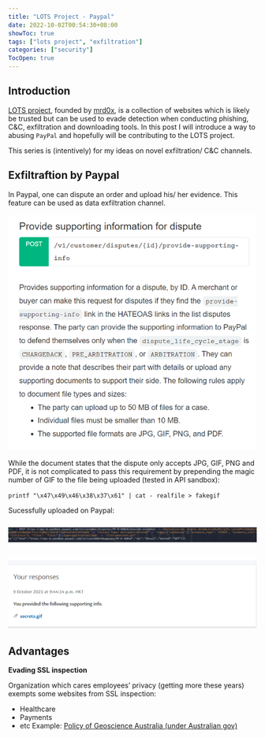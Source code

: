 ```yaml
---
title: "LOTS Project - Paypal"
date: 2022-10-02T00:54:30+08:00
showToc: true
tags: ["lots project", "exfiltration"]
categories: ["security"]
TocOpen: true 
---
```


## Introduction

[LOTS project](https://lots-project.com/), founded by [mrd0x](https://twitter.com/mrd0x), is a collection of websites which is likely be trusted but can be used to evade detection when conducting phishing, C&C, exfiltration and downloading tools. In this post I will introduce a way to abusing `PayPal` and hopefully will be contributing to the LOTS project.

This series is (intentively) for my ideas on novel exfiltration/ C&C channels.

## Exfiltraftion by Paypal

In Paypal, one can dispute an order and upload his/ her evidence. This feature can be used as data exfiltration channel.

![](/lots-project-paypal/paypal1.png)

While the document states that the dispute only accepts JPG, GIF, PNG and PDF, it is not complicated to pass this requirement by prepending the magic number of GIF to the file being uploaded (tested in API sandbox):

`printf "\x47\x49\x46\x38\x37\x61" | cat - realfile > fakegif`

Sucessfully uploaded on Paypal:

![](/lots-project-paypal/paypal3.png)

![](/lots-project-paypal/paypal4.png)

## Advantages

**Evading SSL inspection**

Organization which cares employees’ privacy (getting more these years) exempts some websites from SSL inspection:
- Healthcare
- Payments
- etc
Example: [Policy of Geoscience Australia (under Australian gov)](http://web.archive.org/web/20220317001648/https://www.ga.gov.au/__data/assets/pdf_file/0011/88373/Privacy-Impact-Assessment-Secure-Sockets-Layer-SSL-Inspection-Project.pdf)
